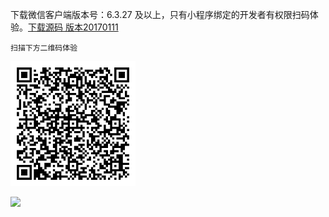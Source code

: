 下载微信客户端版本号：6.3.27 及以上，只有小程序绑定的开发者有权限扫码体验。[下载源码 版本20170111](https://mp.weixin.qq.com/debug/wxadoc/dev/demo/demo.zip)  
```
扫描下方二维码体验  
```
<img src="../images/demo-qrcode.jpg" width="200" height="200" />  

![](https://mp.weixin.qq.com/debug/wxadoc/dev/image/demo.png?t=2017621)



